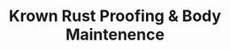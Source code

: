 ---
title: "Krown Rust Proofing & Body Maintenence"
url: /arnprior/krown-rust-proofing-and-body-maintenence/
shop: car repair
---
